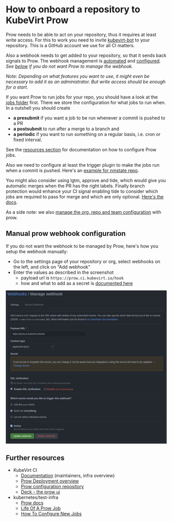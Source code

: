 How to onboard a repository to KubeVirt Prow
============================================

Prow needs to be able to act on your repository, thus it requires at least write access. For this to work you need to invite [kubevirt-bot](https://github.com/kubevirt-bot) to your repository. This is a GitHub account we use for all CI matters.

Also a webhook needs to get added to your repository, so that it sends back signals to Prow. The webhook management is [automated](https://github.com/kubevirt/project-infra/tree/main/github/ci/prow-deploy/tasks/deploy.yml#L53) and [configured](https://github.com/kubevirt/project-infra/blob/main/github/ci/prow-deploy/kustom/base/configs/current/config/config.yaml#L594). _See [below](#manual-prow-webhook-configuration) if you do not want Prow to manage the webhook._

_Note: Depending on what features you want to use, it might even be necessary to add it as an administrator. But write access should be enough for a start._

If you want Prow to run jobs for your repo, you should have a look at the [jobs folder](https://github.com/kubevirt/project-infra/tree/main/github/ci/prow-deploy/files/jobs) first. There we store the configuration for what jobs to run when. In a nutshell you should create
* **a presubmit** if you want a job to be run whenever a commit is pushed to a PR
* **a postsubmit** to run after a merge to a branch and
* **a periodic** if you want to run something on a regular basis, i.e. cron or fixed interval.

See the [resources section](#further-resources) for documentation on how to configure Prow jobs.

Also we need to configure at least the trigger plugin to make the jobs run when a commit is pushed. Here's an [example for nmstate repo](https://github.com/kubevirt/project-infra/blob/main/github/ci/prow-deploy/kustom/base/configs/current/plugins/plugins.yaml#L415).

You might also consider using lgtm, approve and tide, which would give you automatic merges when the PR has the right labels. Finally branch protection would enhance your CI signal enabling tide to consider which jobs are required to pass for merge and which are only optional. [Here's the docs](https://github.com/kubevirt/community/blob/main/docs/add-merge-automation-to-your-repository.md).

As a side note: we also [manage the org, repo and team configuration](https://github.com/kubevirt/community/tree/main/docs/automating-github-org-management.md) with prow.

Manual prow webhook configuration
---------------------------------

If you do not want the webhook to be managed by Prow, here's how you setup the webhook manually:

* Go to the settings page of your repository or org, select webhooks on the left, and click on "Add webhook"
* Enter the values as described in the screenshot
  * payload url is `https://prow.ci.kubevirt.io/hook`
  * how and what to add as a secret is [documented here](https://github.com/kubernetes/test-infra/blob/master/prow/getting_started_deploy.md#create-the-github-secrets)

![Prow Webhook Configuration](prow_webhook_configuration.png)

Further resources
-----------------
* KubeVirt CI
  * [Documentation](https://github.com/kubevirt/project-infra/tree/main/docs) (maintainers, infra overview)
  * [Prow Deployment overview](https://github.com/kubevirt/project-infra/tree/main/github/ci/prow-deploy#kubevirt-prow-deployment)
  * [Prow configuration repository](https://github.com/kubevirt/project-infra/)
  * [Deck - the prow ui](https://prow.ci.kubevirt.io/)
* kubernetes/test-infra
  * [Prow docs](https://github.com/kubernetes/test-infra/blob/master/prow/)
  * [Life Of A Prow Job](https://github.com/kubernetes/test-infra/blob/master/prow/life_of_a_prow_job.md)
  * [How To Configure New Jobs](https://github.com/kubernetes/test-infra/blob/master/prow/jobs.md#how-to-configure-new-jobs)
